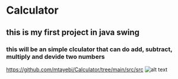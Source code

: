 # Calculator
## this is my first project in java swing
### this will be an simple clculator that can do add, subtract, multiply and devide two numbers
https://github.com/mtayebi/Calculator/tree/main/src/src
![alt text](https://github.com/mtayebi/Calculator/tree/main/src/src/image.jpg?raw=true)
